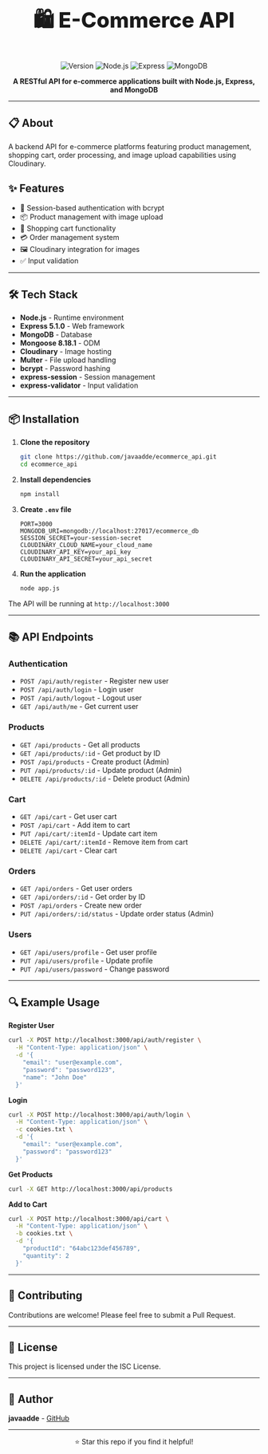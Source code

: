 
<p align="center" style="font-size:42px; font-weight:800;"> 🛍️ E-Commerce API </p>
<div align="center">

![Version](https://img.shields.io/badge/version-1.0.0-blue.svg)
![Node.js](https://img.shields.io/badge/Node.js-18+-green.svg)
![Express](https://img.shields.io/badge/Express-5.1.0-lightgrey.svg)
![MongoDB](https://img.shields.io/badge/MongoDB-Latest-brightgreen.svg)

**A RESTful API for e-commerce applications built with Node.js, Express, and MongoDB**

</div>

---

## 📋 About

A backend API for e-commerce platforms featuring product management, shopping cart, order processing, and image upload capabilities using Cloudinary.

## ✨ Features

- 🔐 Session-based authentication with bcrypt
- 📦 Product management with image upload
- 🛒 Shopping cart functionality
- 💳 Order management system
- 🖼️ Cloudinary integration for images
- ✅ Input validation

---

## 🛠️ Tech Stack

- **Node.js** - Runtime environment
- **Express 5.1.0** - Web framework
- **MongoDB** - Database
- **Mongoose 8.18.1** - ODM
- **Cloudinary** - Image hosting
- **Multer** - File upload handling
- **bcrypt** - Password hashing
- **express-session** - Session management
- **express-validator** - Input validation

---

## 📦 Installation

1. **Clone the repository**
   ```bash
   git clone https://github.com/javaadde/ecommerce_api.git
   cd ecommerce_api
   ```

2. **Install dependencies**
   ```bash
   npm install
   ```

3. **Create `.env` file**
   ```env
   PORT=3000
   MONGODB_URI=mongodb://localhost:27017/ecommerce_db
   SESSION_SECRET=your-session-secret
   CLOUDINARY_CLOUD_NAME=your_cloud_name
   CLOUDINARY_API_KEY=your_api_key
   CLOUDINARY_API_SECRET=your_api_secret
   ```

4. **Run the application**
   ```bash
   node app.js
   ```

The API will be running at `http://localhost:3000`

---

## 📚 API Endpoints

### Authentication
- `POST /api/auth/register` - Register new user
- `POST /api/auth/login` - Login user
- `POST /api/auth/logout` - Logout user
- `GET /api/auth/me` - Get current user

### Products
- `GET /api/products` - Get all products
- `GET /api/products/:id` - Get product by ID
- `POST /api/products` - Create product (Admin)
- `PUT /api/products/:id` - Update product (Admin)
- `DELETE /api/products/:id` - Delete product (Admin)

### Cart
- `GET /api/cart` - Get user cart
- `POST /api/cart` - Add item to cart
- `PUT /api/cart/:itemId` - Update cart item
- `DELETE /api/cart/:itemId` - Remove item from cart
- `DELETE /api/cart` - Clear cart

### Orders
- `GET /api/orders` - Get user orders
- `GET /api/orders/:id` - Get order by ID
- `POST /api/orders` - Create new order
- `PUT /api/orders/:id/status` - Update order status (Admin)

### Users
- `GET /api/users/profile` - Get user profile
- `PUT /api/users/profile` - Update profile
- `PUT /api/users/password` - Change password

---

## 🔍 Example Usage

**Register User**
```bash
curl -X POST http://localhost:3000/api/auth/register \
  -H "Content-Type: application/json" \
  -d '{
    "email": "user@example.com",
    "password": "password123",
    "name": "John Doe"
  }'
```

**Login**
```bash
curl -X POST http://localhost:3000/api/auth/login \
  -H "Content-Type: application/json" \
  -c cookies.txt \
  -d '{
    "email": "user@example.com",
    "password": "password123"
  }'
```

**Get Products**
```bash
curl -X GET http://localhost:3000/api/products
```

**Add to Cart**
```bash
curl -X POST http://localhost:3000/api/cart \
  -H "Content-Type: application/json" \
  -b cookies.txt \
  -d '{
    "productId": "64abc123def456789",
    "quantity": 2
  }'
```

---

## 🤝 Contributing

Contributions are welcome! Please feel free to submit a Pull Request.

---

## 📝 License

This project is licensed under the ISC License.

---

## 👤 Author

**javaadde** - [GitHub](https://github.com/javaadde)

---

<div align="center">

⭐ Star this repo if you find it helpful!

</div>